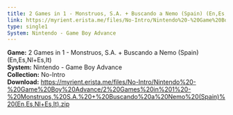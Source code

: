 ```yaml
---
title: 2 Games in 1 - Monstruos, S.A. + Buscando a Nemo (Spain) (En,Es,Nl+Es,It)
link: https://myrient.erista.me/files/No-Intro/Nintendo%20-%20Game%20Boy%20Advance/2%20Games%20in%201%20-%20Monstruos,%20S.A.%20+%20Buscando%20a%20Nemo%20(Spain)%20(En,Es,Nl+Es,It).zip
type: single1
System: Nintendo - Game Boy Advance
---
```

<b>Game:</b> 2 Games in 1 - Monstruos, S.A. + Buscando a Nemo (Spain) (En,Es,Nl+Es,It)<br>
<b>System:</b> Nintendo - Game Boy Advance<br>
<b>Collection:</b> No-Intro<br>
<b>Download:</b> https://myrient.erista.me/files/No-Intro/Nintendo%20-%20Game%20Boy%20Advance/2%20Games%20in%201%20-%20Monstruos,%20S.A.%20+%20Buscando%20a%20Nemo%20(Spain)%20(En,Es,Nl+Es,It).zip